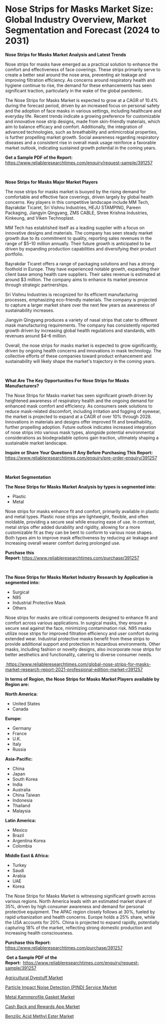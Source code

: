 <p><h1>Nose Strips for Masks Market Size: Global Industry Overview, Market Segmentation and Forecast (2024 to 2031)</h1></p><p><strong>Nose Strips for Masks Market Analysis and Latest Trends</strong></p>
<p><p>Nose strips for masks have emerged as a practical solution to enhance the comfort and effectiveness of face coverings. These strips primarily serve to create a better seal around the nose area, preventing air leakage and improving filtration efficiency. As concerns around respiratory health and hygiene continue to rise, the demand for these enhancements has seen significant traction, particularly in the wake of the global pandemic.</p><p>The Nose Strips for Masks Market is expected to grow at a CAGR of 10.4% during the forecast period, driven by an increased focus on personal safety and the adoption of face masks in various settings, including healthcare and everyday life. Recent trends indicate a growing preference for customizable and innovative nose strip designs, made from skin-friendly materials, which aim to balance efficacy and comfort. Additionally, the integration of advanced technologies, such as breathability and antimicrobial properties, is further propelling market growth. Social awareness regarding respiratory diseases and a consistent rise in overall mask usage reinforce a favorable market outlook, indicating sustained growth potential in the coming years.</p></p>
<p><strong>Get a Sample PDF of the Report:&nbsp;</strong> <a href="https://www.reliableresearchtimes.com/enquiry/request-sample/391257?utm_campaign=1775&utm_medium=2&utm_source=Github&utm_content=ia&utm_term=26102024&utm_id=nose-strips-for-masks">https://www.reliableresearchtimes.com/enquiry/request-sample/391257</a></p>
<p>&nbsp;</p>
<p><strong>Nose Strips for Masks Major Market Players</strong></p>
<p><p>The nose strips for masks market is buoyed by the rising demand for comfortable and effective face coverings, driven largely by global health concerns. Key players in this competitive landscape include MM Tech, Bayrakdar Ticaret, Sri Vishnu Industries, HEJU STAMPING, Pareen Packaging, Jiangyin Qingyang, ZMS CABLE, Shree Krishna Industries, Kinkeung, and Viken Technoplast.</p><p>MM Tech has established itself as a leading supplier with a focus on innovative designs and materials. The company has seen steady market growth due to its commitment to quality, reporting sales revenues in the range of $5–10 million annually. Their future growth is anticipated to be driven by expanding production capabilities and diversifying their product portfolio.</p><p>Bayrakdar Ticaret offers a range of packaging solutions and has a strong foothold in Europe. They have experienced notable growth, expanding their client base among health care suppliers. Their sales revenue is estimated at around $3 million. The company aims to enhance its market presence through strategic partnerships.</p><p>Sri Vishnu Industries is recognized for its efficient manufacturing processes, emphasizing eco-friendly materials. The company is projected to capture a larger market share over the next few years as awareness of sustainability increases.</p><p>Jiangyin Qingyang produces a variety of nasal strips that cater to different mask manufacturing requirements. The company has consistently reported growth driven by increasing global health regulations and standards, with revenues around $4–6 million.</p><p>Overall, the nose strips for masks market is expected to grow significantly, driven by ongoing health concerns and innovations in mask technology. The collective efforts of these companies toward product enhancement and sustainability will likely shape the market's trajectory in the coming years.</p></p>
<p>&nbsp;</p>
<p><strong>What Are The Key Opportunities For Nose Strips for Masks Manufacturers?</strong></p>
<p><p>The Nose Strips for Masks market has seen significant growth driven by heightened awareness of respiratory health and the ongoing demand for enhanced mask comfort and efficiency. As consumers seek solutions to reduce mask-related discomfort, including irritation and fogging of eyewear, the market is projected to expand at a CAGR of over 10% through 2028. Innovations in materials and designs offer improved fit and breathability, further propelling adoption. Future outlook indicates increased integration of nose strips into various mask types, alongside potential environmental considerations as biodegradable options gain traction, ultimately shaping a sustainable market landscape.</p></p>
<p><strong>Inquire or Share Your Questions If Any Before Purchasing This Report:</strong> <a href="https://www.reliableresearchtimes.com/enquiry/pre-order-enquiry/391257?utm_campaign=1775&utm_medium=2&utm_source=Github&utm_content=ia&utm_term=26102024&utm_id=nose-strips-for-masks">https://www.reliableresearchtimes.com/enquiry/pre-order-enquiry/391257</a></p>
<p>&nbsp;</p>
<p><strong>Market Segmentation</strong></p>
<p><strong>The Nose Strips for Masks Market Analysis by types is segmented into:</strong></p>
<p><ul><li>Plastic</li><li>Metal</li></ul></p>
<p><p>Nose strips for masks enhance fit and comfort, primarily available in plastic and metal types. Plastic nose strips are lightweight, flexible, and often moldable, providing a secure seal while ensuring ease of use. In contrast, metal strips offer added durability and rigidity, allowing for a more customizable fit as they can be bent to conform to various nose shapes. Both types aim to improve mask effectiveness by reducing air leakage and increasing overall wearer comfort during prolonged use.</p></p>
<p><strong>Purchase this Report:&nbsp;</strong><a href="https://www.reliableresearchtimes.com/purchase/391257?utm_campaign=1775&utm_medium=2&utm_source=Github&utm_content=ia&utm_term=26102024&utm_id=nose-strips-for-masks">https://www.reliableresearchtimes.com/purchase/391257</a></p>
<p>&nbsp;</p>
<p><strong>The Nose Strips for Masks Market Industry Research by Application is segmented into:</strong></p>
<p><ul><li>Surgical</li><li>N95</li><li>Industrial Protective Mask</li><li>Others</li></ul></p>
<p><p>Nose strips for masks are critical components designed to enhance fit and comfort across various applications. In surgical masks, they ensure a secure seal against the face, minimizing contamination risk. N95 masks utilize nose strips for improved filtration efficiency and user comfort during extended wear. Industrial protective masks benefit from these strips to provide additional support and protection in hazardous environments. Other masks, including fashion or novelty designs, also incorporate nose strips for better aesthetics and functionality, catering to diverse consumer needs.</p></p>
<p><a href="https://www.reliableresearchtimes.com/global-nose-strips-for-masks-market-research-report-2021-professional-edition-market-r391257?utm_campaign=1775&utm_medium=2&utm_source=Github&utm_content=ia&utm_term=26102024&utm_id=nose-strips-for-masks">&nbsp;https://www.reliableresearchtimes.com/global-nose-strips-for-masks-market-research-report-2021-professional-edition-market-r391257</a></p>
<p><strong>In terms of Region, the Nose Strips for Masks Market Players available by Region are:</strong></p>
<p>
    <p> <strong> North America: </strong>
        <ul>
            <li>United States</li>
            <li>Canada</li>
        </ul>
        </p> 
    <p> <strong> Europe: </strong>
        <ul>
            <li>Germany</li>
            <li>France</li>
            <li>U.K.</li>
            <li>Italy</li>
            <li>Russia</li>
        </ul>
        </p> 
    <p> <strong> Asia-Pacific: </strong>
        <ul>
            <li>China</li>
            <li>Japan</li>
            <li>South Korea</li>
            <li>India</li>
            <li>Australia</li>
            <li>China Taiwan</li>
            <li>Indonesia</li>
            <li>Thailand</li>
            <li>Malaysia</li>
        </ul>
        </p> 
    <p> <strong> Latin America: </strong>
        <ul>
            <li>Mexico</li>
            <li>Brazil</li>
            <li>Argentina Korea</li>
            <li>Colombia</li>
        </ul>
        </p> 
    <p> <strong> Middle East & Africa: </strong>
        <ul>
            <li>Turkey</li>
            <li>Saudi</li>
            <li>Arabia</li>
            <li>UAE</li>
            <li>Korea</li>
        </ul>
    </p>
    </p>
<p><p>The Nose Strips for Masks Market is witnessing significant growth across various regions. North America leads with an estimated market share of 35%, driven by high consumer awareness and demand for personal protective equipment. The APAC region closely follows at 30%, fueled by rapid urbanization and health concerns. Europe holds a 25% share, while the USA accounts for 20%. China is projected to expand rapidly, potentially capturing 18% of the market, reflecting strong domestic production and increasing health consciousness.</p></p>
<p><strong>Purchase this Report: </strong><a href="https://www.reliableresearchtimes.com/purchase/391257?utm_campaign=1775&utm_medium=2&utm_source=Github&utm_content=ia&utm_term=26102024&utm_id=nose-strips-for-masks">https://www.reliableresearchtimes.com/purchase/391257</a></p>
<p>&nbsp;<strong>Get a Sample PDF of the Report:&nbsp;&nbsp;</strong><a href="https://www.reliableresearchtimes.com/enquiry/request-sample/391257?utm_campaign=1775&utm_medium=2&utm_source=Github&utm_content=ia&utm_term=26102024&utm_id=nose-strips-for-masks">https://www.reliableresearchtimes.com/enquiry/request-sample/391257</a></p>
<p><strong></strong></p>
<p><p><a href="https://www.linkedin.com/pulse/agricultural-dyestuff-market-forecast-global-trends-analysis-nhjxc?utm_campaign=1775&utm_medium=2&utm_source=Github&utm_content=ia&utm_term=26102024&utm_id=nose-strips-for-masks">Agricultural Dyestuff Market</a></p><p><a href="https://www.linkedin.com/pulse/global-particle-impact-noise-detection-pind-service-market-sudoe?utm_campaign=1775&utm_medium=2&utm_source=Github&utm_content=ia&utm_term=26102024&utm_id=nose-strips-for-masks">Particle Impact Noise Detection (PIND) Service Market</a></p><p><a href="https://www.linkedin.com/pulse/influencing-factors-metal-kammprofile-gasket-market-bf1zc?utm_campaign=1775&utm_medium=2&utm_source=Github&utm_content=ia&utm_term=26102024&utm_id=nose-strips-for-masks">Metal Kammprofile Gasket Market</a></p><p><a href="https://www.linkedin.com/pulse/cash-back-rewards-app-ecosystem-mapping-innovation-value-kmkne?utm_campaign=1775&utm_medium=2&utm_source=Github&utm_content=ia&utm_term=26102024&utm_id=nose-strips-for-masks">Cash Back and Rewards App Market</a></p><p><a href="https://www.linkedin.com/pulse/benzilic-acid-methyl-ester-market-trends-detailed-study-its-q8m7c?utm_campaign=1775&utm_medium=2&utm_source=Github&utm_content=ia&utm_term=26102024&utm_id=nose-strips-for-masks">Benzilic Acid Methyl Ester Market</a></p></p>